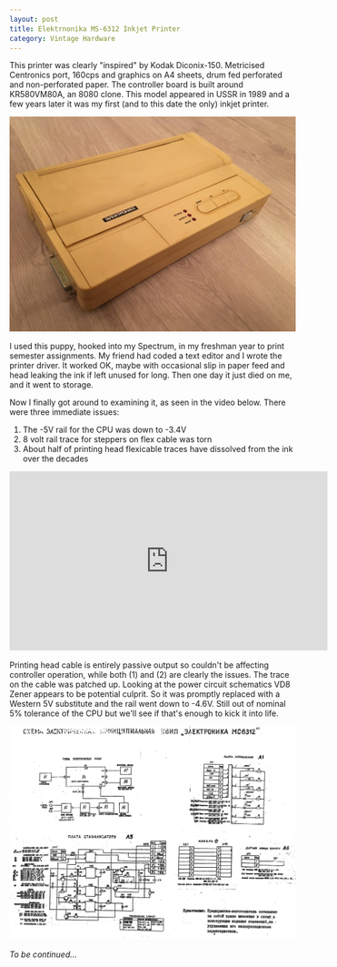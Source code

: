 ```yaml
---
layout: post
title: Elektrnonika MS-6312 Inkjet Printer
category: Vintage Hardware
---
```


This printer was clearly "inspired" by Kodak Diconix-150. Metricised Centronics port, 160cps and graphics on A4 sheets, drum fed perforated and non-perforated paper. The controller board is built around KR580VM80A, an 8080 clone. This model appeared in USSR in 1989 and a few years later it was my first (and to this date the only) inkjet printer.

![MS6312](/images/black-ink-red-printer/ms6312.jpg)

I used this puppy, hooked into my Spectrum, in my freshman year to print semester assignments. My friend had coded a text editor and I wrote the printer driver. It worked OK, maybe with occasional slip in paper feed and head leaking the ink if left unused for long. Then one day it just died on me, and it went to storage.

Now I finally got around to examining it, as seen in the video below. There were three immediate issues:

1. The -5V rail for the CPU was down to -3.4V
2. 8 volt rail trace for steppers on flex cable was torn
3. About half of printing head flexicable traces have dissolved from the ink over the decades

<iframe width="560" height="315" src="https://www.youtube.com/embed/dR0hY7Kx9NA?si=Gad42fDSdXRtwOK-" title="YouTube video player" frameborder="0" allow="accelerometer; autoplay; clipboard-write; encrypted-media; gyroscope; picture-in-picture; web-share" referrerpolicy="strict-origin-when-cross-origin" allowfullscreen></iframe>

Printing head cable is entirely passive output so couldn't be affecting controller operation, while both (1) and (2) are clearly the issues. The trace on the cable was patched up. Looking at the power circuit schematics VD8 Zener appears to be potential culprit. So it was promptly replaced with a Western 5V substitute and the rail went down to -4.6V. Still out of nominal 5% tolerance of the CPU but we'll see if that's enough to kick it into life.

![PSU schematics](/docs/soviet_inkjet/schematics2.gif)

_To be continued…_
